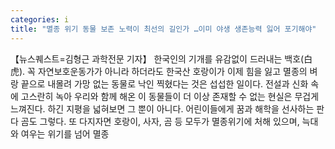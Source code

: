 ```yaml
---
categories: i
title: "멸종 위기 동물 보존 노력이 최선의 길인가 …이미 야생 생존능력 잃어 포기해야"
---
```

【뉴스퀘스트=김형근 과학전문 기자】 한국인의 기개를 유감없이 드러내는 백호(白虎). 꼭 자연보호운동가가 아니라 하더라도 한국산 호랑이가 이제 힘을 잃고 멸종의 벼랑 끝으로 내몰려 가망 없는 동물로 낙인 찍혔다는 것은 섭섭한 일이다. 전설과 신화 속에 고스란히 녹아 우리와 함께 해온 이 동물들이 더 이상 존재할 수 없는 현실은 무겁게 느껴진다. 하긴 지평을 넓혀보면 그 뿐이 아니다. 어린이들에게 꿈과 해학을 선사하는 판다 곰도 그렇다. 또 다지자면 호랑이, 사자, 곰 등 모두가 멸종위기에 처해 있으며, 늑대와 여우는 위기를 넘어 멸종